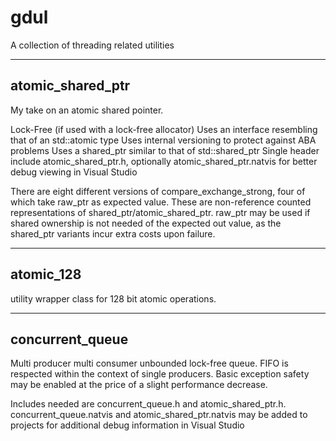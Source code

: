 # gdul
 A collection of threading related utilities 


-------------------------------------------------------------------------------------------------------------------------------------------

## atomic_shared_ptr
My take on an atomic shared pointer.

Lock-Free (if used with a lock-free allocator)
Uses an interface resembling that of an std::atomic type
Uses internal versioning to protect against ABA problems
Uses a shared_ptr similar to that of std::shared_ptr
Single header include atomic_shared_ptr.h, optionally atomic_shared_ptr.natvis for better debug viewing in Visual Studio

There are eight different versions of compare_exchange_strong, four of which take raw_ptr as expected value. These are non-reference counted representations of shared_ptr/atomic_shared_ptr. raw_ptr may be used if shared ownership is not needed of the expected out value, as the shared_ptr variants incur extra costs upon failure.
 
-------------------------------------------------------------------------------------------------------------------------------------------

## atomic_128
utility wrapper class for 128 bit atomic operations. 

-------------------------------------------------------------------------------------------------------------------------------------------

## concurrent_queue
Multi producer multi consumer unbounded lock-free queue. FIFO is respected within the context of single producers. Basic exception safety may be enabled at the price of a slight performance decrease.

Includes needed are concurrent_queue.h and atomic_shared_ptr.h. concurrent_queue.natvis and atomic_shared_ptr.natvis may be added to projects for additional debug information in Visual Studio


